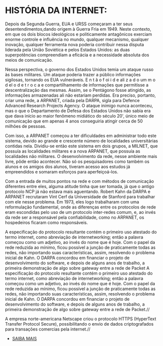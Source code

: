 # HISTÓRIA DA INTERNET: 

Depois da Segunda Guerra, EUA e URSS começaram a ter seus desentendimentos,dando origem à Guerra Fria em 1949. Neste contexto, em que os dois blocos ideológicos e politicamente antagônicos exerciam enorme controle e influência no mundo, qualquer mecanismo, qualquer inovação, qualquer ferramenta nova poderia contribuir nessa disputa liderada pela União Soviética e pelos Estados Unidos: as duas superpotências compreendiam a eficácia e a necessidade absoluta dos meios de comunicação.

Nessa perspectiva, o governo dos Estados Unidos temia um ataque russo às bases militares. Um ataque poderia trazer a público informações sigilosas, tornando os EUA vulneráveis. E n t ã o f oi i d e ali z a d o um m o d el o d e t r o c a e compartilhamento de informações que permitisse a descentralização das mesmas. Assim, se o Pentágono fosse atingido, as informações armazenadas ali não estariam perdidas. Era preciso, portanto, criar uma rede, a ARPANET, criada pela DARPA, sigla para Defence Advanced Research Projects Agency. O ataque inimigo nunca aconteceu, mas o que o Departamento de Defesa dos Estados Unidos não sabia era que dava início ao maior fenômeno midiático do século 20', único meio de comunicação que em apenas 4 anos conseguiria atingir cerca de 50 milhões de pessoas. 

Com isso, a ARPANET começou a ter dificuldades em administrar todo este sistema, devido ao grande e crescente número de localidades universitárias contidas nela. Dividiu-se então este sistema em dois grupos, a MILNET, que possuía as localidades militares e a nova ARPANET, que possuía as localidades não militares. O desenvolvimento da rede, nesse ambiente mais livre, pôde então acontecer. Não só os pesquisadores como também os alunos e os amigos dos alunos, tiveram acesso aos estudos já empreendidos e somaram esforços para aperfeiçoá-los.

Com a entrada de muitos pontos na rede e com métodos de comunicação diferentes entre eles, alguma atitude tinha que ser tomada, já que o antigo protocolo NCP já não estava mais aguentando. Robert Kahn da DARPA e ARPANET recrutaram Vint Cerf da Universidade de Stanford para trabalhar com ele nesse problema. Em 1973, eles logo trabalharam com uma reformulação fundamental, onde as diferenças entre os protocolos de rede eram escondidas pelo uso de um protocolo inter-redes comum, e, ao invés da rede ser a responsável pela confiabilidade, como no ARPANET, os hospedeiros ficaram como responsáveis.

A especificação do protocolo resultante contém o primeiro uso atestado do termo internet, como abreviação de internetworking; então a palavra começou como um adjetivo, ao invés do nome que é hoje. Com o papel da rede reduzida ao mínimo, ficou possível a junção de praticamente todas as redes, não importando suas características, assim, resolvendo o problema inicial de Kahn. O DARPA concordou em financiar o projeto de desenvolvimento do software, e depois de alguns anos de trabalho, a primeira demonstração de algo sobre gateway entre a rede de Packet A especificação do protocolo resultante contém o primeiro uso atestado do termo internet, como abreviação de internetworking; então a palavra começou como um adjetivo, ao invés do nome que é hoje. Com o papel da rede reduzida ao mínimo, ficou possível a junção de praticamente todas as redes, não importando suas características, assim, resolvendo o problema inicial de Kahn. O DARPA concordou em financiar o projeto de desenvolvimento do software, e depois de alguns anos de trabalho, a primeira demonstração de algo sobre gateway entre a rede de Packet.//

A empresa norte-americana Netscape criou o protocolo HTTPS (HyperText Transfer Protocol Secure), possibilitando o envio de dados criptografados para transações comercias pela internet.//

* [SAIBA MAIS](https://github.com/gustavoguanabara/html-css/blob/master/aulas-pdf/01%20-%20Hist%C3%B3ria%20da%20Internet.pdf)


